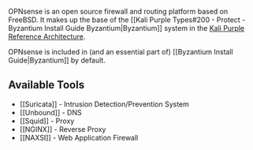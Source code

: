 OPNsense is an open source firewall and routing platform based on FreeBSD. It makes up the base of the [[Kali Purple Types#200 - Protect - Byzantium Install Guide Byzantium|Byzantium]] system in the  [Kali Purple Reference Architecture](https://gitlab.com/kalilinux/kali-purple/documentation/-/raw/main/pictures/Kali-Purple-03-Architecture.png). 

OPNsense is included in (and an essential part of) [[Byzantium Install Guide|Byzantium]] by default.
## Available Tools
- [[Suricata]] - Intrusion Detection/Prevention System
- [[Unbound]] - DNS
- [[Squid]] - Proxy
- [[NGINX]] - Reverse Proxy
- [[NAXSI]] - Web Application Firewall 